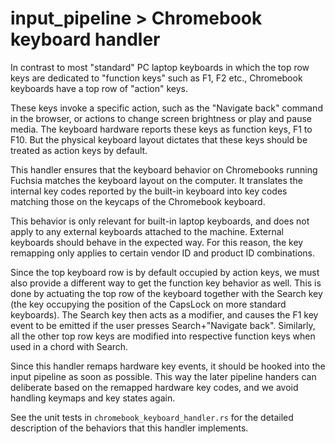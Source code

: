 # input_pipeline > Chromebook keyboard handler

In contrast to most "standard" PC laptop keyboards in which the top row keys are
dedicated to "function keys" such as F1, F2 etc., Chromebook keyboards have a
top row of "action" keys.

These keys invoke a specific action, such as the "Navigate back"
command in the browser, or actions to change screen brightness or play and
pause media.  The keyboard hardware reports these keys as function keys, F1 to
F10. But the physical keyboard layout dictates that these keys should be treated
as action keys by default.

This handler ensures that the keyboard behavior on Chromebooks running Fuchsia
matches the keyboard layout on the computer.  It translates the internal
key codes reported by the built-in keyboard into key codes matching those on
the keycaps of the Chromebook keyboard.

This behavior is only relevant for built-in laptop keyboards, and does not apply
to any external keyboards attached to the machine. External keyboards should
behave in the expected way.  For this reason, the key remapping only applies
to certain vendor ID and product ID combinations.

Since the top keyboard row is by default occupied by action keys, we must also
provide a different way to get the function key behavior as well. This is done
by actuating the top row of the keyboard together with the Search key (the key
occupying the position of the CapsLock on more standard keyboards).  The
Search key then acts as a modifier, and causes the F1 key event to be emitted
if the user presses Search+"Navigate back".  Similarly, all the other top row
keys are modified into respective function keys when used in a chord with
Search.

Since this handler remaps hardware key events, it should be hooked into the
input pipeline as soon as possible. This way the later pipeline handers can
deliberate based on the remapped hardware key codes, and we avoid handling
keymaps and key states again.

See the unit tests in `chromebook_keyboard_handler.rs` for the detailed
description of the behaviors that this handler implements.
